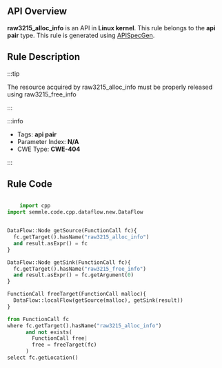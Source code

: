 ---
---


## API Overview
**raw3215_alloc_info** is an API in **Linux kernel**. This rule belongs to the **api pair** type. This rule is generated using [APISpecGen](../../tools/APISpecGen).
## Rule Description

:::tip

The resource acquired by raw3215_alloc_info must be properly released using raw3215_free_info

:::

:::info

- Tags: **api pair**
- Parameter Index: **N/A**
- CWE Type: **CWE-404**

:::

## Rule Code
```python

    import cpp
import semmle.code.cpp.dataflow.new.DataFlow


DataFlow::Node getSource(FunctionCall fc){
  fc.getTarget().hasName("raw3215_alloc_info")
  and result.asExpr() = fc
}

DataFlow::Node getSink(FunctionCall fc){
  fc.getTarget().hasName("raw3215_free_info")
  and result.asExpr() = fc.getArgument(0)
}

FunctionCall freeTarget(FunctionCall malloc){
  DataFlow::localFlow(getSource(malloc), getSink(result))
}

from FunctionCall fc
where fc.getTarget().hasName("raw3215_alloc_info")
      and not exists(
        FunctionCall free| 
        free = freeTarget(fc)
      )
select fc.getLocation()

    
```